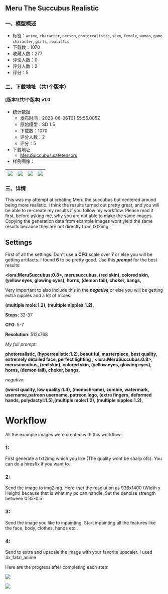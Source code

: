 ## Meru The Succubus Realistic
### 一、模型概述

- 标签：`anime`, `character`, `person`, `photorealistic`, `sexy`, `female`, `woman`, `game character`, `girls`, `realistic`
- 下载数：1070
- 收藏人数：277
- 评论人数：0
- 评分人数：2
- 评分：5

### 二、下载地址（共1个版本）

#### [版本1/共1个版本] v1.0

- 统计数据
  - 发布时间：2023-06-06T01:55:55.005Z
  - 原始模型：SD 1.5
  - 下载数：1070
  - 评分人数：2
  - 评分：5
- 下载地址
  - [MeruSuccubus.safetensors](https://civitai.com/api/download/models/90085)
- 样例图像：

| <img src="https://image.civitai.com/xG1nkqKTMzGDvpLrqFT7WA/d32b24c0-f89b-40fa-b1e9-3c0f61a13dfc/width=450/1044607.jpeg" /> | <img src="https://image.civitai.com/xG1nkqKTMzGDvpLrqFT7WA/3383a6d4-f5f7-4ea3-96ef-a56bd5ffc1f1/width=450/1044604.jpeg" /> | <img src="https://image.civitai.com/xG1nkqKTMzGDvpLrqFT7WA/d696785b-381e-4c44-ad79-a0094255ac25/width=450/1044605.jpeg" /> | <img src="https://image.civitai.com/xG1nkqKTMzGDvpLrqFT7WA/dc1cd305-bf72-44ae-9ad7-fb47a0508ce2/width=450/1044603.jpeg" /> |
| ---- | ---- | ---- | ---- |


### 三、详情
<p>This was my attempt at creating Meru the succubus but centered around being more realistic. I think the results turned out pretty great, and you will be able to re-create my results if you follow my workflow. Please read it first, before asking me, why you are not able to make the same images. Copying the generation data from example images wont yield the same results because they are not directly from txt2img.</p><p></p><h2 id="heading-3278">Settings</h2><p>First of all the settings. Don't use a <strong>CFG</strong> scale over <strong>7</strong> or else you will be getting artifacts. I found <strong>6</strong> to be pretty good. Use this <strong><em>prompt</em></strong> for the best results:</p><p></p><p><strong>&lt;lora:MeruSuccubus:0.8&gt;, merusuccubus, (red skin), colored skin, (yellow eyes, glowing eyes), horns, (demon tail), choker, bangs,</strong></p><p></p><p>Very important to also include this in the <strong><em>negative</em></strong> or else you will be getting extra nipples and a lot of moles:</p><p></p><p><strong>(multiple mole:1.2), (multiple nipples:1.2),</strong></p><p></p><p><strong>Steps</strong>: 32-37</p><p><strong>CFG</strong>: 5-7</p><p><strong>Resolution</strong>: 512x768</p><p></p><p></p><p><em>My full prompt:</em></p><p></p><p><strong>photorealistic, (hyperrealistic:1.2), beautiful, masterpiece, best quality, extremely detailed face, perfect lighting</strong> <strong>, &lt;lora:MeruSuccubus:0.8&gt;, merusuccubus, (red skin), colored skin, (yellow eyes, glowing eyes), horns, (demon tail), choker, bangs,</strong></p><p><em>negative:</em></p><p></p><p><strong>(worst quality, low quality:1.4), (monochrome), zombie, watermark, username,patreon username, patreon logo, (extra fingers, deformed hands, polydactyl:1.5),(multiple mole:1.2), (multiple nipples:1.2),</strong></p><p></p><p></p><h1 id="heading-3279">Workflow</h1><p>All the example images were created with this workflow:</p><h3 id="heading-3280">1:</h3><p>First generate a txt2img which you like (The quality wont be sharp ofc). You can do a hiresfix if you want to.</p><h3 id="heading-3281">2:</h3><p>Send the image to img2img. Here i set the resolution as 936x1400 (Width x Height) because that is what my pc can handle. Set the denoise strength between 0.35-0.5</p><h3 id="heading-3282">3:</h3><p>Send the image you like to inpainting. Start inpainting all the features like the face, body, clothes, hands etc..</p><h3 id="heading-3283">4:</h3><p>Send to extra and upscale the image with your favorite upscaler. I used 4x_fatal_anime</p><p></p><p>Here are the progress after completing each step:</p><p><img src="https://image.civitai.com/xG1nkqKTMzGDvpLrqFT7WA/c688dcf3-68ae-482e-a11e-33336637f20c/width=525/c688dcf3-68ae-482e-a11e-33336637f20c.jpeg" /></p><p></p><p><img src="https://image.civitai.com/xG1nkqKTMzGDvpLrqFT7WA/ea22a61b-e86c-491b-ae4b-55d2292b239b/width=525/ea22a61b-e86c-491b-ae4b-55d2292b239b.jpeg" /></p>
